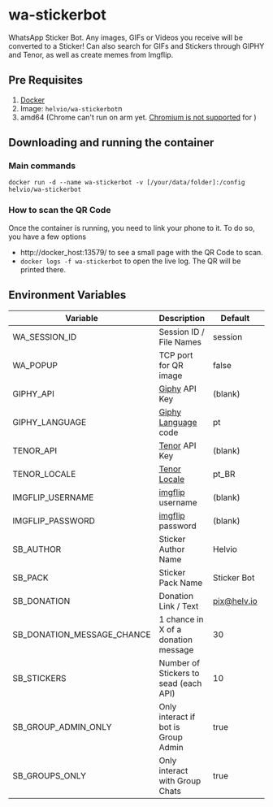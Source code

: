 # wa-stickerbot

WhatsApp Sticker Bot. Any images, GIFs or Videos you receive will be converted to a Sticker!
Can also search for GIFs and Stickers through GIPHY and Tenor, as well as create memes from Imgflip.

## Pre Requisites

1. [Docker]
2. Image: `helvio/wa-stickerbot`n
3. amd64 (Chrome can't run on arm yet. [Chromium is not supported] for )

## Downloading and running the container

### Main commands

`docker run -d --name wa-stickerbot -v [/your/data/folder]:/config helvio/wa-stickerbot`

### How to scan the QR Code

Once the container is running, you need to link your phone to it. To do so, you have a few options

* http://docker_host:13579/ to see a small page with the QR Code to scan.
* `docker logs -f wa-stickerbot` to open the live log. The QR will be printed there.

## Environment Variables

| Variable                   | Description                           | Default     | Optional |
| -------------------------- | ------------------------------------- | ----------- | -------- |
| WA_SESSION_ID              | Session ID / File Names               | session     | yes      |
| WA_POPUP                   | TCP port for QR image                 | false       | yes      |
| GIPHY_API                  | [Giphy] API Key                       | (blank)     | yes      |
| GIPHY_LANGUAGE             | [Giphy Language] code                 | pt          | yes      |
| TENOR_API                  | [Tenor] API Key                       | (blank)     | yes      |
| TENOR_LOCALE               | [Tenor Locale]                        | pt_BR       | yes      |
| IMGFLIP_USERNAME           | [imgflip] username                    | (blank)     | yes      |
| IMGFLIP_PASSWORD           | [imgflip] password                    | (blank)     | yes      |
| SB_AUTHOR                  | Sticker Author Name                   | Helvio      | yes      |
| SB_PACK                    | Sticker Pack Name                     | Sticker Bot | yes      |
| SB_DONATION                | Donation Link / Text                  | pix@helv.io | yes      |
| SB_DONATION_MESSAGE_CHANCE | 1 chance in X of a donation message   | 30          | yes      |
| SB_STICKERS                | Number of Stickers to sead (each API) | 10          | yes      |
| SB_GROUP_ADMIN_ONLY        | Only interact if bot is Group Admin   | true        | yes      |
| SB_GROUPS_ONLY             | Only interact with Group Chats        | true        | yes      |

[docker]: https://docs.docker.com/engine/install/
[giphy]: https://developers.giphy.com/branch/master/docs/api/
[giphy language]: https://developers.giphy.com/docs/optional-settings/#language-support
[tenor]: https://tenor.com/gifapi
[tenor locale]: https://developers.google.com/tenor/guides/localization
[imgflip]: https://imgflip.com/signup
[chromium is not supported]: https://docs.openwa.dev/pages/The%20Client/config-object.html